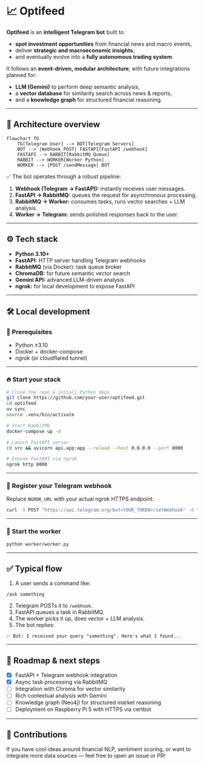 
# 📈 Optifeed

**Optifeed** is an **intelligent Telegram bot** built to:

- **spot investment opportunities** from financial news and macro events,
- deliver **strategic and macroeconomic insights**,
- and eventually evolve into a **fully autonomous trading system**.

It follows an **event-driven, modular architecture**, with future integrations planned for:

- **LLM (Gemini)** to perform deep semantic analysis,
- a **vector database** for similarity search across news & reports,
- and a **knowledge graph** for structured financial reasoning.

---

## 🚀 Architecture overview

```mermaid
flowchart TD
    TG[Telegram User] --> BOT[Telegram Servers]
    BOT --> |Webhook POST| FASTAPI[FastAPI /webhook]
    FASTAPI --> RABBIT[RabbitMQ Queue]
    RABBIT --> WORKER[Worker Python]
    WORKER --> |POST /sendMessage| BOT
```

✅ The bot operates through a robust pipeline:

1. **Webhook (Telegram → FastAPI):** instantly receives user messages.
2. **FastAPI → RabbitMQ:** queues the request for asynchronous processing.
3. **RabbitMQ → Worker:** consumes tasks, runs vector searches + LLM analysis.
4. **Worker → Telegram:** sends polished responses back to the user.

---

## ⚙️ Tech stack

- **Python 3.10+**
- **FastAPI:** HTTP server handling Telegram webhooks
- **RabbitMQ** (via Docker): task queue broker
- **ChromaDB:** for future semantic vector search
- **Gemini API:** advanced LLM-driven analysis
- **ngrok:** for local development to expose FastAPI

---

## 🛠️ Local development

### 🚀 Prerequisites

- Python ≥3.10
- Docker + docker-compose
- ngrok (or cloudflared tunnel)

---

### 🔥 Start your stack

```bash
# Clone the repo & install Python deps
git clone https://github.com/your-user/optifeed.git
cd optifeed
uv sync
source .venv/bin/activate

# Start RabbitMQ
docker-compose up -d

# Launch FastAPI server
cd src && uvicorn api.app:app --reload --host 0.0.0.0 --port 8000

# Expose FastAPI via ngrok
ngrok http 8000
```

---

### 🔗 Register your Telegram webhook

Replace `NGROK_URL` with your actual ngrok HTTPS endpoint:

```bash
curl -X POST "https://api.telegram.org/bot<YOUR_TOKEN>/setWebhook" -d "url=https://NGROK_URL/webhook"
```

---

### 🚀 Start the worker

```bash
python worker/worker.py
```

---

## ✅ Typical flow

1. A user sends a command like:

```
/ask something
```

2. Telegram POSTs it to `/webhook`.
3. FastAPI queues a task in RabbitMQ.
4. The worker picks it up, does vector + LLM analysis.
5. The bot replies:

```
✅ Bot: I received your query "something". Here's what I found...
```

---

## 🚀 Roadmap & next steps

- [x] FastAPI + Telegram webhook integration
- [x] Async task processing via RabbitMQ
- [ ] Integration with Chroma for vector similarity
- [ ] Rich contextual analysis with Gemini
- [ ] Knowledge graph (Neo4j) for structured market reasoning
- [ ] Deployment on Raspberry Pi 5 with HTTPS via certbot

---

## 🤝 Contributions

If you have cool ideas around financial NLP, sentiment scoring, or want to integrate more data sources — feel free to open an issue or PR!
